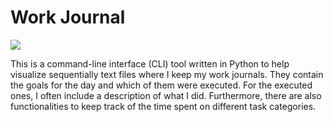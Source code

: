 # Work Journal

<a href="https://github.com/badges/shields/pulse" alt="Activity">
<img src="https://img.shields.io/github/commit-activity/m/badges/shields" /></a>

This is a command-line interface (CLI) tool written in Python to help visualize sequentially text files where I keep my work journals. They contain the goals for the day and which of them were executed. For the executed ones, I often include a description of what I did. 
Furthermore, there are also functionalities to keep track of the time spent on  different task categories.
